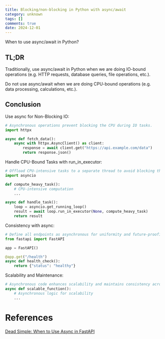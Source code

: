 ```yaml
---
title: Blocking/non-blocking in Python with async/await
category: unknown
tags: []
comments: true
date: 2024-12-01
---
```


When to use async/await in Python?

## TL;DR

Traditionally, use async/await in Python when we are doing IO-bound operations (e.g. HTTP requests, database queries, file operations, etc.).

Do not use async/await when we are doing CPU-bound operations (e.g. data processing, calculations, etc.).

## Conclusion

Use async for Non-Blocking IO:

```python
# Asynchronous operations prevent blocking the CPU during IO tasks.
import httpx

async def fetch_data():
    async with httpx.AsyncClient() as client:
        response = await client.get("https://api.example.com/data")
        return response.json()
```

Handle CPU-Bound Tasks with run_in_executor:

```python
# Offload CPU-intensive tasks to a separate thread to avoid blocking the event loop.
import asyncio

def compute_heavy_task():
    # CPU-intensive computation
    ...

async def handle_task():
    loop = asyncio.get_running_loop()
    result = await loop.run_in_executor(None, compute_heavy_task)
    return result
```

Consistency with async:
```python
# Define all endpoints as asynchronous for uniformity and future-proofing.
from fastapi import FastAPI

app = FastAPI()

@app.get("/health")
async def health_check():
    return {"status": "healthy"}
```

Scalability and Maintenance:

```python
# Asynchronous code enhances scalability and maintains consistency across the codebase.
async def scalable_function():
    # Asynchronous logic for scalability
    ...
```

# References

[Dead Simple: When to Use Async in FastAPI](https://hughesadam87.medium.com/dead-simple-when-to-use-async-in-fastapi-0e3259acea6f)
